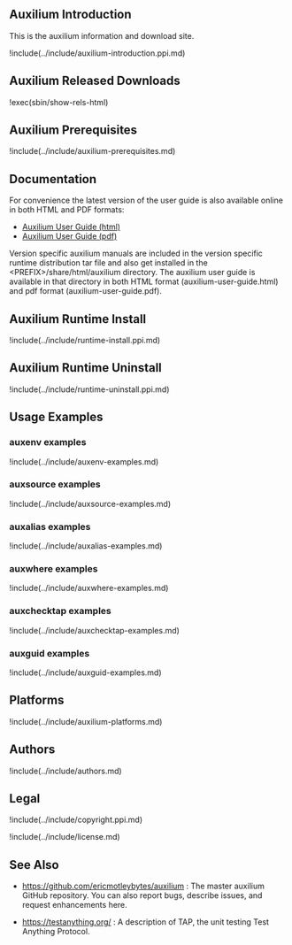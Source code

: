 ## Auxilium Introduction

This is the auxilium information and download site.

!include(../include/auxilium-introduction.ppi.md)

## Auxilium Released Downloads

!exec(sbin/show-rels-html)

## Auxilium Prerequisites

!include(../include/auxilium-prerequisites.md)

## Documentation

For convenience the latest version of the user guide is also
available online in both HTML and PDF formats:

* [Auxilium User Guide (html)](https://ericmotleybytes.github.io/auxilium/auxilium-user-guide.html)
* [Auxilium User Guide (pdf)](https://ericmotleybytes.github.io/auxilium/auxilium-user-guide.pdf)

Version specific auxilium manuals are included in the
version specific runtime distribution tar file and
also get installed in the \<PREFIX\>/share/html/auxilium directory.
The auxilium user guide is available in that directory
in both HTML format (auxilium-user-guide.html)
and pdf format (auxilium-user-guide.pdf).

## Auxilium Runtime Install

!include(../include/runtime-install.ppi.md)

## Auxilium Runtime Uninstall

!include(../include/runtime-uninstall.ppi.md)

## Usage Examples

### auxenv examples

!include(../include/auxenv-examples.md)

### auxsource examples

!include(../include/auxsource-examples.md)

### auxalias examples

!include(../include/auxalias-examples.md)

### auxwhere examples

!include(../include/auxwhere-examples.md)

### auxchecktap examples

!include(../include/auxchecktap-examples.md)

### auxguid examples

!include(../include/auxguid-examples.md)

## Platforms

!include(../include/auxilium-platforms.md)

## Authors

!include(../include/authors.md)

## Legal

!include(../include/copyright.ppi.md)

!include(../include/license.md)

## See Also

* <https://github.com/ericmotleybytes/auxilium> : The master auxilium
  GitHub repository. You can also report bugs, describe issues, and
  request enhancements here.

* <https://testanything.org/> : A description of TAP,
  the unit testing Test Anything Protocol.

